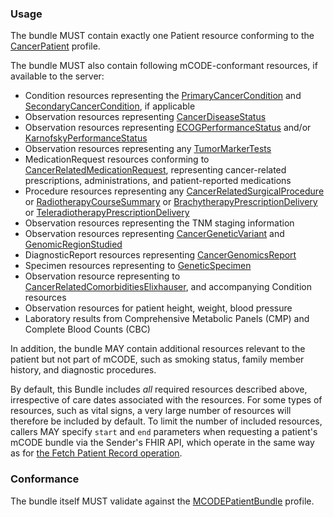 ### Usage

The bundle MUST contain exactly one Patient resource conforming to the [CancerPatient](StructureDefinition-mcode-cancer-patient.html) profile.

The bundle MUST also contain following mCODE-conformant resources, if available to the server:

* Condition resources representing the [PrimaryCancerCondition](StructureDefinition-mcode-primary-cancer-condition.html) and [SecondaryCancerCondition](StructureDefinition-mcode-secondary-cancer-condition.html), if applicable
* Observation resources representing [CancerDiseaseStatus](StructureDefinition-mcode-cancer-disease-status.html)
* Observation resources representing [ECOGPerformanceStatus](StructureDefinition-mcode-ecog-performance-status.html) and/or [KarnofskyPerformanceStatus](StructureDefinition-mcode-karnofsky-performance-status.html)
* Observation resources representing any [TumorMarkerTests](StructureDefinition-mcode-tumor-marker-test.html)
* MedicationRequest resources conforming to [CancerRelatedMedicationRequest](StructureDefinition-mcode-cancer-related-medication-request.html), representing cancer-related prescriptions, administrations, and patient-reported medications
* Procedure resources representing any [CancerRelatedSurgicalProcedure](StructureDefinition-mcode-cancer-related-surgical-procedure.html) or [RadiotherapyCourseSummary](StructureDefinition-radiotherapy-course-summary.html) or [BrachytherapyPrescriptionDelivery](StructureDefinition-brachytherapy-prescription-delivery.html) or [TeleradiotherapyPrescriptionDelivery](StructureDefinition-teleradiotherapy-prescription-delivery.html)
* Observation resources representing the TNM staging information
* Observation resources representing [CancerGeneticVariant](StructureDefinition-mcode-cancer-genetic-variant.html) and [GenomicRegionStudied](StructureDefinition-mcode-genomic-region-studied.html)
* DiagnosticReport resources representing [CancerGenomicsReport](StructureDefinition-mcode-cancer-genomics-report.html)
* Specimen resources representing to [GeneticSpecimen](StructureDefinition-mcode-genetic-specimen.html)
* Observation resource representing to [CancerRelatedComorbiditiesElixhauser](StructureDefinition-mcode-cancer-related-comorbidities-elixhauser.html), and accompanying Condition resources
* Observation resources for patient height, weight, blood pressure
* Laboratory results from Comprehensive Metabolic Panels (CMP) and Complete Blood Counts (CBC)

In addition, the bundle MAY contain additional resources relevant to the patient but not part of mCODE, such as smoking status, family member history, and diagnostic procedures.

By default, this Bundle includes _all_ required resources described above, irrespective of care dates associated with the resources. For some types of resources, such as vital signs, a very large number of resources will therefore be included by default. To limit the number of included resources, callers MAY specify `start` and `end` parameters when requesting a patient's mCODE bundle via the Sender's FHIR API, which operate in the same way as for [the Fetch Patient Record operation](https://www.hl7.org/fhir/operation-patient-everything.html).

### Conformance

The bundle itself MUST validate against the [MCODEPatientBundle](StructureDefinition-mcode-patient-bundle.html) profile.

